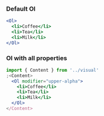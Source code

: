 ### Default Ol

```jsx
<Ol>
  <li>Coffee</li>
  <li>Tea</li>
  <li>Milk</li>
</Ol>
```

### Ol with all properties

```jsx
import { Content } from '../visual'
;<Content>
  <Ol modifier="upper-alpha">
    <li>Coffee</li>
    <li>Tea</li>
    <li>Milk</li>
  </Ol>
</Content>
```
